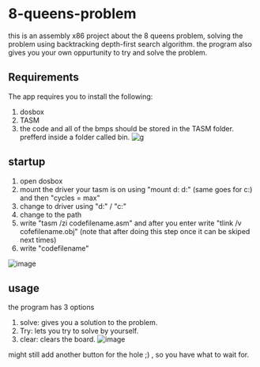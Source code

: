 # 8-queens-problem
this is an assembly x86 project about the 8 queens problem, solving the problem using backtracking depth-first search algorithm.
the program also gives you your own oppurtunity to try and solve the problem.
## Requirements
The app requires you to install the following:
1. dosbox
2. TASM
3. the code and all of the bmps should be stored in the TASM folder. prefferd inside a folder called bin.
![g](https://github.com/Ultiboty/8-queens-problem/assets/99267952/00521ae5-c1ca-4a8b-9f5f-22f52a7bc53b)

## startup
1. open dosbox
2. mount the driver your tasm is on using "mount d: d:\" (same goes for c:) and then "cycles = max"
3. change to driver using "d:" / "c:"
4. change to the path
5. write "tasm /zi codefilename.asm" and after you enter write "tlink /v cofefilename.obj" (note that after doing this step once it can be skiped next times)
6. write "codefilename"



![image](https://github.com/Ultiboty/8-queens-problem/assets/99267952/0efee2cd-a24a-4733-8143-3db68e94d766)

## usage
the program has 3 options
1. solve: gives you a solution to the problem.
2. Try: lets you try to solve by yourself.
3. clear: clears the board.
   ![image](https://github.com/Ultiboty/8-queens-problem/assets/99267952/cb5f8d1a-cdc0-4869-9e8e-771ce700dcd7)

might still add another button for the hole ;) , so you have what to wait for.
